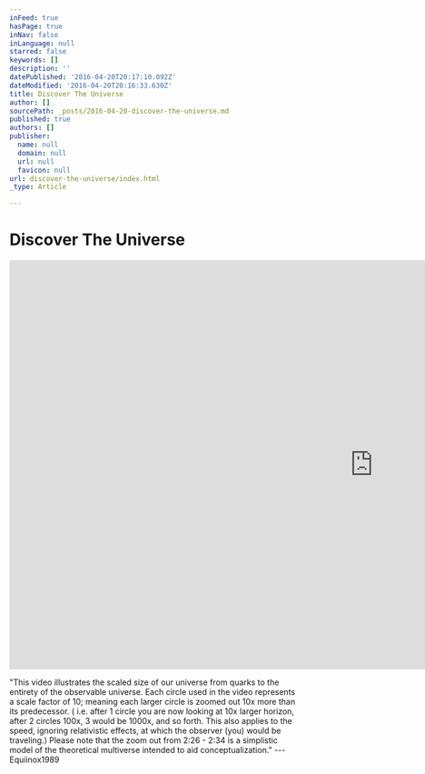 ```yaml
---
inFeed: true
hasPage: true
inNav: false
inLanguage: null
starred: false
keywords: []
description: ''
datePublished: '2016-04-20T20:17:10.092Z'
dateModified: '2016-04-20T20:16:33.630Z'
title: Discover The Universe
author: []
sourcePath: _posts/2016-04-20-discover-the-universe.md
published: true
authors: []
publisher:
  name: null
  domain: null
  url: null
  favicon: null
url: discover-the-universe/index.html
_type: Article

---
```

# Discover The Universe

<iframe width="1280" height="720" src="https://www.youtube.com/embed/HiN6Ag5-DrU" frameborder="0" allowfullscreen="" style=""></iframe>

"This video illustrates the scaled size of our universe from quarks to the entirety of the observable universe. Each circle used in the video represents a scale factor of 10; meaning each larger circle is zoomed out 10x more than its predecessor. ( i.e. after 1 circle you are now looking at 10x larger horizon, after 2 circles 100x, 3 would be 1000x, and so forth. This also applies to the speed, ignoring relativistic effects, at which the observer (you) would be traveling.) Please note that the zoom out from 2:26 - 2:34 is a simplistic model of the theoretical multiverse intended to aid conceptualization." --- Equiinox1989